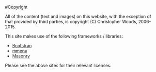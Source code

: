 #Copyright

All of the content (text and images) on this website, with the exception
of that provided by third parties, is copyright (C) Christopher Woods, 2006-2015.

This site makes use of the following frameworks / libraries:

* [Bootstrap](http://getbootstrap.com)
* [mmenu](http://mmenu.frebsite.nl)
* [Masonry](http://masonry.desandro.com)

Please see the above sites for their relevant licenses.
